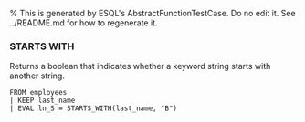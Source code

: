 % This is generated by ESQL's AbstractFunctionTestCase. Do no edit it. See ../README.md for how to regenerate it.

### STARTS WITH
Returns a boolean that indicates whether a keyword string starts with another string.

```esql
FROM employees
| KEEP last_name
| EVAL ln_S = STARTS_WITH(last_name, "B")
```
